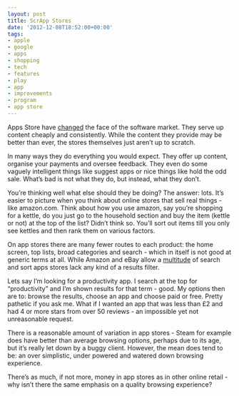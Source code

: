 ```yaml
---
layout: post
title: ScrApp Stores
date: '2012-12-08T18:52:00+00:00'
tags:
- apple
- google
- apps
- shopping
- tech
- features
- play
- app
- improvements
- program
- app store
---
```

Apps Store have [changed](http://waazzupppp.wordpress.com/2012/11/01/editorial-has-the-app-store-killed-the-software-market/) the face of the software market. They serve up content cheaply and consistently. While the content they provide may be better than ever, the stores themselves just aren’t up to scratch.

In many ways they do everything you would expect. They offer up content, organise your payments and oversee feedback. They even do some vaguely intelligent things like suggest apps or nice things like hold the odd sale. What’s bad is not what they do, but instead, what they don’t.

You’re thinking well what else should they be doing? The answer: lots. It’s easier to picture when you think about online stores that sell real things - like amazon.com. Think about how you use amazon, say you’re shopping for a kettle, do you just go to the household section and buy the item (kettle or not) at the top of the list? Didn’t think so. You’ll sort out items till you only see kettles and then rank them on various factors.

On app stores there are many fewer routes to each product: the home screen, top lists, broad categories and search - which in itself is not good at generic terms at all. While Amazon and eBay allow a [multitude](http://www.ebay.com/sch/ebayadvsearch/?rt=nc) of search and sort apps stores lack any kind of a results filter.

Lets say I’m looking for a productivity app. I search at the top for “productivity” and I’m shown results for that term - good. My options then are to: browse the results, choose an app and choose paid or free. Pretty pathetic if you ask me. What if I wanted an app that was less than £2 and had 4 or more stars from over 50 reviews - an impossible yet not unreasonable request.

There is a reasonable amount of variation in app stores - Steam for example does have better than average browsing options, perhaps due to its age, but it’s really let down by a buggy client. However, the mean does tend to be: an over simplistic, under powered and watered down browsing experience.

There’s as much, if not more, money in app stores as in other online retail - why isn’t there the same emphasis on a quality browsing experience?
